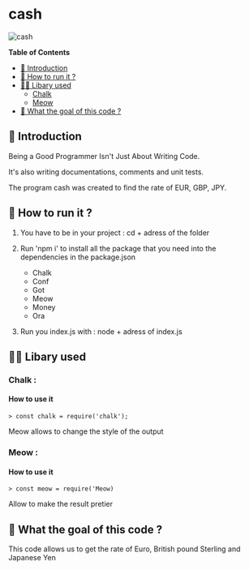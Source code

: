 # cash


![cash](https://source.unsplash.com/8lnbXtxFGZw/800x600)

**Table of Contents**

- [🐣 Introduction](#-introduction)
- [🐣 How to run it ?](#)
- [👩‍💻 Libary used](#)
  - [Chalk](#)
  - [Meow](#)
- [🐣 What the goal of this code ? ](#)
  


## 🐣 Introduction

Being a Good Programmer Isn't Just About Writing Code.

It's also writing documentations, comments and unit tests.

The program cash was created to find the rate of EUR, GBP, JPY.

## 🐣 How to run it ?

1. You have to be in your project : cd + adress of the folder
2. Run 'npm i' to install all the package that you need into the dependencies in the package.json 
    - Chalk
    - Conf
    - Got
    - Meow
    - Money
    - Ora


3. Run you index.js with : node + adress of index.js

## 👩‍💻 Libary used

### Chalk :
#### How to use it

    > const chalk = require('chalk');

Meow allows to change the style of the output 

### Meow :

#### How to use it

    > const meow = require('Meow)

Allow to make the result pretier

## 🐣 What the goal of this code ?

This code allows us to get the rate of Euro, British pound Sterling and Japanese Yen




